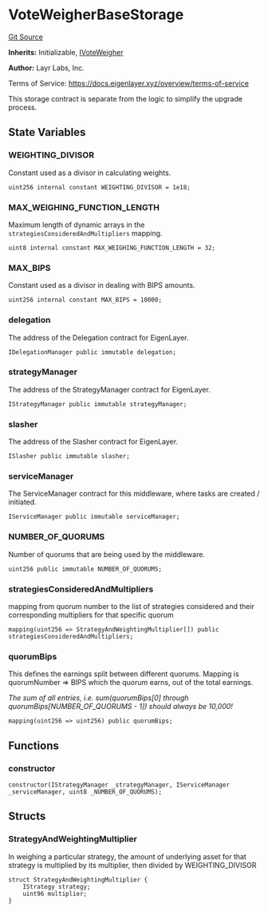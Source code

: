 # VoteWeigherBaseStorage
[Git Source](https://github.com/bowenli86/eigenlayer-contracts/blob/0800603ae0e71de6487dd628cace5380fa364f74/src/contracts/middleware/VoteWeigherBaseStorage.sol)

**Inherits:**
Initializable, [IVoteWeigher](/src/contracts/interfaces/IVoteWeigher.sol/interface.IVoteWeigher.md)

**Author:**
Layr Labs, Inc.

Terms of Service: https://docs.eigenlayer.xyz/overview/terms-of-service

This storage contract is separate from the logic to simplify the upgrade process.


## State Variables
### WEIGHTING_DIVISOR
Constant used as a divisor in calculating weights.


```solidity
uint256 internal constant WEIGHTING_DIVISOR = 1e18;
```


### MAX_WEIGHING_FUNCTION_LENGTH
Maximum length of dynamic arrays in the `strategiesConsideredAndMultipliers` mapping.


```solidity
uint8 internal constant MAX_WEIGHING_FUNCTION_LENGTH = 32;
```


### MAX_BIPS
Constant used as a divisor in dealing with BIPS amounts.


```solidity
uint256 internal constant MAX_BIPS = 10000;
```


### delegation
The address of the Delegation contract for EigenLayer.


```solidity
IDelegationManager public immutable delegation;
```


### strategyManager
The address of the StrategyManager contract for EigenLayer.


```solidity
IStrategyManager public immutable strategyManager;
```


### slasher
The address of the Slasher contract for EigenLayer.


```solidity
ISlasher public immutable slasher;
```


### serviceManager
The ServiceManager contract for this middleware, where tasks are created / initiated.


```solidity
IServiceManager public immutable serviceManager;
```


### NUMBER_OF_QUORUMS
Number of quorums that are being used by the middleware.


```solidity
uint256 public immutable NUMBER_OF_QUORUMS;
```


### strategiesConsideredAndMultipliers
mapping from quorum number to the list of strategies considered and their
corresponding multipliers for that specific quorum


```solidity
mapping(uint256 => StrategyAndWeightingMultiplier[]) public strategiesConsideredAndMultipliers;
```


### quorumBips
This defines the earnings split between different quorums. Mapping is quorumNumber => BIPS which the quorum earns, out of the total earnings.

*The sum of all entries, i.e. sum(quorumBips[0] through quorumBips[NUMBER_OF_QUORUMS - 1]) should *always* be 10,000!*


```solidity
mapping(uint256 => uint256) public quorumBips;
```


## Functions
### constructor


```solidity
constructor(IStrategyManager _strategyManager, IServiceManager _serviceManager, uint8 _NUMBER_OF_QUORUMS);
```

## Structs
### StrategyAndWeightingMultiplier
In weighing a particular strategy, the amount of underlying asset for that strategy is
multiplied by its multiplier, then divided by WEIGHTING_DIVISOR


```solidity
struct StrategyAndWeightingMultiplier {
    IStrategy strategy;
    uint96 multiplier;
}
```

